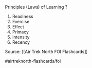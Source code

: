 Principles (Laws) of Learning
?
1. Readiness
2. Exercise
3. Effect
4. Primacy
5. Intensity
6. Recency

Source: [[Air Trek North FOI Flashcards]]

#airtreknorth-flashcards/foi 